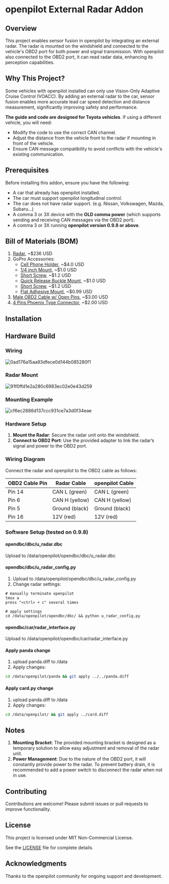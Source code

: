 # openpilot External Radar Addon

## Overview
This project enables sensor fusion in openpilot by integrating an external radar. The radar is mounted on the windshield and connected to the vehicle's OBD2 port for both power and signal transmission. With openpilot also connected to the OBD2 port, it can read radar data, enhancing its perception capabilities.

## Why This Project?
Some vehicles with openpilot installed can only use Vision-Only Adaptive Cruise Control (VOACC). By adding an external radar to the car, sensor fusion enables more accurate lead car speed detection and distance measurement, significantly improving safety and performance.

**The guide and code are designed for Toyota vehicles**. If using a different vehicle, you will need:
   - Modify the code to use the correct CAN channel.
   - Adjust the distance from the vehicle front to the radar if mounting in front of the vehicle.
   - Ensure CAN message compatibility to avoid conflicts with the vehicle's existing communication.

## Prerequisites
Before installing this addon, ensure you have the following:
- A car that already has openpilot installed.
- The car must support openpilot longitudinal control.
- The car does not have radar support. (e.g. Nissan, Volkswagen, Mazda, Subaru...)
- A comma 3 or 3X device with the **OLD comma power** (which supports sending and receiving CAN messages via the OBD2 port).
- A comma 3 or 3X running **openpilot version 0.9.8 or above**.

## Bill of Materials (BOM)
1. [Radar](https://www.aliexpress.com/item/1005006713716767.html), ~$236 USD
2. GoPro Accessories:
   * [Cell Phone Holder](https://www.aliexpress.com/item/1005007539814670.html), ~$4.0 USD
   * [1/4 inch Mount](https://www.aliexpress.com/item/1005006410768280.html), ~$1.0 USD
   * [Short Screw](https://www.aliexpress.com/item/32819832442.html), ~$1.2 USD
   * [Quick Release Buckle Mount](https://www.aliexpress.com/item/1005006410768280.html), ~$1.0 USD
   * [Short Screw](https://www.aliexpress.com/item/32819832442.html), ~$1.2 USD
   * [Flat Adhesive Mount](https://www.aliexpress.com/item/1005006441304068.html), ~$0.99 USD
3. [Male OBD2 Cable w/ Open Pins](https://www.aliexpress.com/item/1005004651634446.html), ~$3.00 USD
4. [4 Pins Phoenix Type Connector](https://www.aliexpress.com/item/1005006554550534.html), ~$2.00 USD

## Installation

## Hardware Build
### Wiring
![0ad176a15aa93dfece0d144b085280f1](https://github.com/user-attachments/assets/7cacb8bf-00bc-431b-bf26-78cb610537fd)
### Radar Mount
![91f0ffd1e2a280c6983ec02e0e43d259](https://github.com/user-attachments/assets/1ea0f87f-c736-4587-bbfe-b7a86333b1ed)
### Mounting Example
![cf6ec2886d137ccc931ce7a3d0f34eae](https://github.com/user-attachments/assets/f98151be-1a3e-49cb-8697-aa39b19c6ec2)

### Hardware Setup
1. **Mount the Radar**: Secure the radar unit onto the windshield.
2. **Connect to OBD2 Port**: Use the provided adapter to link the radar’s signal and power to the OBD2 port.

### Wiring Diagram
Connect the radar and openpilot to the OBD2 cable as follows:

| OBD2 Cable Pin | Radar Cable | openpilot Cable |
|---------------|------------|----------------|
| Pin 14        | CAN L (green) | CAN L (green) |
| Pin 6         | CAN H (yellow) | CAN H (yellow) |
| Pin 5         | Ground (black) | Ground (black) |
| Pin 16        | 12V (red) | 12V (red) |

### Software Setup (tested on 0.9.8)

#### opendbc/dbc/u_radar.dbc
Upload to /data/openpilot/opendbc/dbc/u_radar.dbc

#### opendbc/dbc/u_radar_config.py
1. Upload to /data/openpilot/opendbc/dbc/u_radar_config.py
2. Change radar settings:
```
# manually terminate openpilot
tmux a
press "<ctrl> + c" several times

# apply settings
cd /data/openpilot/opendbc/dbc/ && python u_radar_config.py 
```

#### opendbc/car/radar_interface.py
Upload to /data/openpilot/opendbc/car/radar_interface.py

#### Apply panda change
1. upload panda.diff to /data
2. Apply changes:
```bash
cd /data/openpilot/panda && git apply ../../panda.diff
```

#### Apply card.py change
1. upload panda.diff to /data
2. Apply changes:
```bash
cd /data/openpilot/ && git apply ../card.diff
```


## Notes
1. **Mounting Bracket**: The provided mounting bracket is designed as a temporary solution to allow easy adjustment and removal of the radar unit.
2. **Power Management**: Due to the nature of the OBD2 port, it will constantly provide power to the radar. To prevent battery drain, it is recommended to add a power switch to disconnect the radar when not in use.

## Contributing
Contributions are welcome! Please submit issues or pull requests to improve functionality.

## License
This project is licensed under MIT Non-Commercial License.

See the [LICENSE](LICENSE.md) file for complete details.

## Acknowledgments
Thanks to the openpilot community for ongoing support and development.
